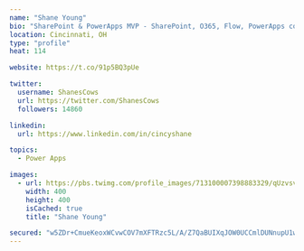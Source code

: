 ```yaml
---
name: "Shane Young"
bio: "SharePoint & PowerApps MVP - SharePoint, O365, Flow, PowerApps consulting? @PowerApps911 | Pure Snark? You found it."
location: Cincinnati, OH
type: "profile"
heat: 114

website: https://t.co/91p5BQ3pUe

twitter:
  username: ShanesCows
  url: https://twitter.com/ShanesCows
  followers: 14860

linkedin:
  url: https://www.linkedin.com/in/cincyshane

topics:
  - Power Apps

images:
  - url: https://pbs.twimg.com/profile_images/713100007398883329/qUzvsvQ3_400x400.jpg
    width: 400
    height: 400
    isCached: true
    title: "Shane Young"

secured: "w5ZDr+CmueKeoxWCvwCOV7mXFTRzc5L/A/Z7QaBUIXqJOW0UCCmlDUNnupU1wc4emLFR6e2sj88VVUELdCuIFKuQY7UT1UO4KAmeCiXYPNZ30XYoWvawhnq4q9OWnU52pba49DsQw1hHv7kvsqfDhqJjGCXmmVZ+SMup4vvFXT/uB3ltSATAGKLDitStzHAg30O3x784fXFqwGnwhzql6X2swe6djEM1oV4/dw54q/fFaq25oFf2QIxQ++u+mpzxpqv0+zcoyDIdqnKan0jKj9IHqRDDJ1QK2HYZ1uQ0yxMDVB43bNU0WzeBzswFcCOOT/tnMPiooyBuRjTarMHsSUAB/KdF+lxEKPqLKt34698vwf/pMaS1O/1MKdZnoURdC0464cXxMDXyEHChc/ydg+fXIQSRFZCxz1nZ4gBD2Yk=;Ak7OD2YQDXeEevzW73S7GA=="
---
```


